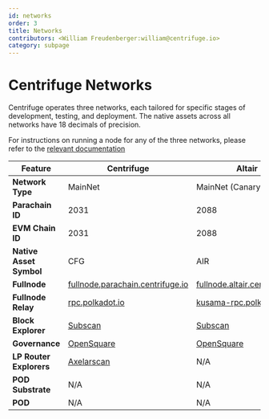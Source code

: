```yaml
---
id: networks
order: 3
title: Networks
contributors: <William Freudenberger:william@centrifuge.io>
category: subpage
---
```

# Centrifuge Networks

Centrifuge operates three networks, each tailored for specific stages of development, testing, and deployment. The native assets across all networks have 18 decimals of precision.

For instructions on running a node for any of the three networks, please refer to the [relevant documentation](../../guides/running-a-centrifuge-node/index.md)

| **Feature**             | **Centrifuge**                                                                                                                 | **Altair**                                                                                                               | **Demo**                                                                                                                |
| ----------------------- | ------------------------------------------------------------------------------------------------------------------------------ | ------------------------------------------------------------------------------------------------------------------------ | ----------------------------------------------------------------------------------------------------------------------- |
| **Network Type**        | MainNet                                                                                                                        | MainNet (Canary)                                                                                                         | TestNet                                                                                                                 |
| **Parachain ID**        | 2031                                                                                                                           | 2088                                                                                                                     | 2031                                                                                                                    |
| **EVM Chain ID**        | 2031                                                                                                                           | 2088                                                                                                                     | 2090                                                                                                                    |
| **Native Asset Symbol** | CFG                                                                                                                            | AIR                                                                                                                      | DEV                                                                                                                     |
| **Fullnode**            | [fullnode.parachain.centrifuge.io](https://polkadot.js.org/apps/?rpc=wss%3A%2F%2Ffullnode.parachain.centrifuge.io%2Fpublic-ws) | [fullnode.altair.centrifuge.io](https://polkadot.js.org/apps/?rpc=wss%3A%2F%2Ffullnode.altair.centrifuge.io%2Fpublic-ws) | [fullnode.demo.cntrfg.com](https://polkadot.js.org/apps/?rpc=wss%3A%2F%2Ffullnode.algol.cntrfg.com%2Fpublic-ws)         |
| **Fullnode Relay**      | [rpc.polkadot.io](https://polkadot.js.org/apps/?rpc=wss%3A%2F%2Frpc.polkadot.io%2Fpublic-ws)                                   | [kusama-rpc.polkadot.io](https://polkadot.js.org/apps/?rpc=wss%3A%2F%2Fkusama-rpc.polkadot.io%2Fpublic-ws)               | [Moonbase Relay](https://polkadot.js.org/apps/?rpc=wss://fro-moon-rpc-1-moonbase-relay-rpc-1.moonbase.ol-infra.network) |
| **Block Explorer**      | [Subscan](https://centrifuge.subscan.io/)                                                                                      | [Subscan](https://altair.subscan.io/)                                                                                    | N/A                                                                                                                     |
| **Governance**          | [OpenSquare](https://voting.opensquare.io/space/centrifuge)                                                                    | [OpenSquare](https://voting.opensquare.io/space/altair)                                                                  | N/A                                                                                                                     |
| **LP Router Explorers** | [Axelarscan](https://axelarscan.io/gmp/search?chain=centrifuge)                                                                | N/A                                                                                                                      | [Testnet Axelarscan](https://testnet.axelarscan.io/gmp/search?chain=centrifuge)                                         |
| **POD Substrate**       | N/A                                                                                                                            | N/A                                                                                                                      | [pod.demo.k-f.dev](https://pod.demo.k-f.dev)                                                                            |
| **POD**                 | N/A                                                                                                                            | N/A                                                                                                                      | [pod.demo.cntrfg.com](https://pod.demo.cntrfg.com)                                                                      |
